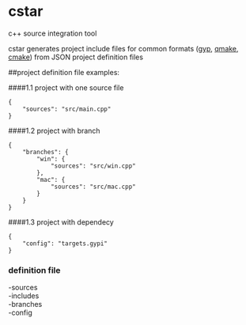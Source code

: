 # cstar
c++ source integration tool

cstar generates project include files for common formats ([gyp](https://gyp.gsrc.io/index.md), [qmake](http://doc.qt.io/qt-4.8/qmake-manual.html), [cmake](https://cmake.org/)) from JSON project
definition files

##project definition file examples:

####1.1 project with one source file
```
{
	"sources": "src/main.cpp"
}
```

####1.2 project with branch
```
{
	"branches": {
		"win": {
			"sources": "src/win.cpp"
		},
		"mac": {
			"sources": "src/mac.cpp"
		}
	}
}
```

####1.3 project with dependecy
```
{
	"config": "targets.gypi"
}
```

### definition file
-sources  
-includes  
-branches  
-config  

